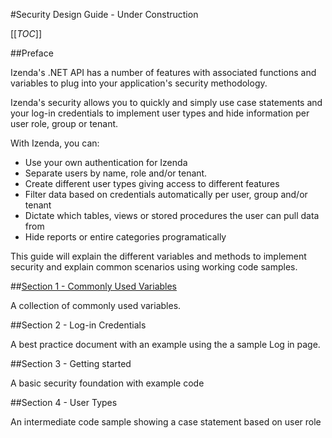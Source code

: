 #Security Design Guide - Under Construction

[[_TOC_]]

##Preface

Izenda's .NET API has a number of features with associated functions and variables to plug into your application's security methodology.

Izenda's security allows you to quickly and simply use case statements and your log-in credentials to implement user types and hide information per user role, group or tenant. 

With Izenda, you can: 

* Use your own authentication for Izenda
* Separate users by name, role and/or tenant. 
* Create different user types giving access to different features
* Filter data based on credentials automatically per user, group and/or tenant
* Dictate which tables, views or stored procedures the user can pull data from
* Hide reports or entire categories programatically

This guide will explain the different variables and methods to implement security and explain common scenarios using working code samples.

##[Section 1 - Commonly Used Variables](http://wiki.izenda.us/Integration/SecurityVariables)

A collection of commonly used variables.  

##Section 2 - Log-in Credentials

A best practice document with an  example using the a sample Log in page.

##Section 3 - Getting started

A basic security foundation with example code

##Section 4 - User Types

An intermediate code sample showing a case statement based on user role